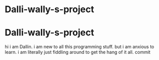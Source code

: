 # Dalli-wally-s-project
# Dalli-wally-s-project
hi i am Dallin. i am new to all this programming stuff. but i am anxious to learn. i am literally just fiddling around to get the hang of it all. 
commit
